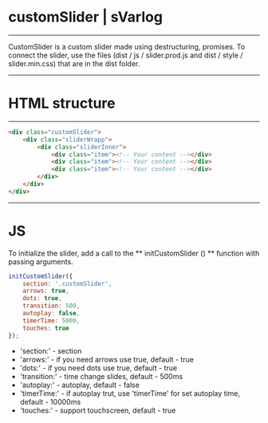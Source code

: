 # customSlider | sVarlog
____
CustomSlider is a custom slider made using destructuring, promises. To connect the slider, use the files (dist / js / slider.prod.js and dist / style / slider.min.css) that are in the dist folder.
____
# HTML structure
____
```html
<div class="customSlider">
    <div class="sliderWrapp">
        <div class="sliderInner">
            <div class="item"><!-- Your content --></div>
            <div class="item"><!-- Your content --></div>
            <div class="item"><!-- Your content --></div>
        </div>
    </div>        
</div>
```
____
# JS
To initialize the slider, add a call to the ** initCustomSlider () ** function with passing arguments.
```JavaScript
initCustomSlider({
    section: '.customSlider',
    arrows: true,
    dots: true,
    transition: 500,
    autoplay: false,
    timerTime: 5000,
    touches: true
});
```
+ 'section:' - section
+ 'arrows:' - if you need arrows use true, default - true
+ 'dots:' - if you need dots use true, default - true
+ 'transition:' - time change slides, default - 500ms
+ 'autoplay:' - autoplay, default - false
+ 'timerTime:' - if autoplay trut, use 'timerTime' for set autoplay time, default - 10000ms
+ 'touches:' - support touchscreen, default - true
